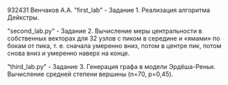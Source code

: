 932431 Венчаков А.А.
"first_lab" - Задание 1. Реализация алгоритма Дейкстры.

"second_lab.py" - Задание 2. Вычисление меры центральности в собственных векторах для 32 узлов с пиком в середине и «ямами» по бокам от пика, т. е. сначала умеренно вниз, потом в центре пик, потом снова вниз и умеренно наверх на конце.

"third_lab.py" - Задание 3. Генерация графа в модели Эрдёша-Реньи. Вычисление средней степени вершины (n=70, p=0,45).